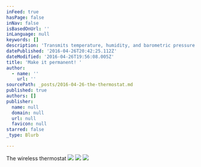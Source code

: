 ```yaml
---
inFeed: true
hasPage: false
inNav: false
isBasedOnUrl: ''
inLanguage: null
keywords: []
description: 'Transmits temperature, humidity, and barometric pressure back to user interface and has a relay to control heating or cooling unit.'
datePublished: '2016-04-26T20:42:25.112Z'
dateModified: '2016-04-26T19:56:08.005Z'
title: 'Make it permanent! '
author:
  - name: ''
    url: ''
sourcePath: _posts/2016-04-26-the-thermostat.md
published: true
authors: []
publisher:
  name: null
  domain: null
  url: null
  favicon: null
starred: false
_type: Blurb

---
```

The wireless thermostat
![](https://the-grid-user-content.s3-us-west-2.amazonaws.com/8e6f11e5-b4ea-4534-97af-21b6da512df5.jpg)
![](https://the-grid-user-content.s3-us-west-2.amazonaws.com/ae97dea0-4157-46f9-91ff-0ef1ebec3ff1.jpg)
![](https://the-grid-user-content.s3-us-west-2.amazonaws.com/6f5df865-6d74-4b48-83e7-134eb575fe9f.jpg)